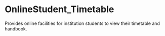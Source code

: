 # OnlineStudent_Timetable
Provides online facilities for institution students to view their timetable and handbook.
